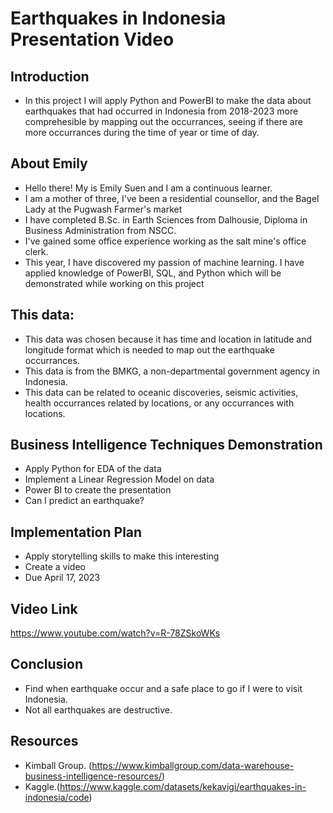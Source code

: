 # Earthquakes in Indonesia Presentation Video


## Introduction
- In this project I will apply Python and PowerBI to make the data about earthquakes that had occurred in Indonesia from 2018-2023 more comprehesible by mapping out the occurrances, seeing if there are more occurrances during the time of year or time of day.

## About Emily
- Hello there! My is Emily Suen and I am a continuous learner.
- I am a mother of three, I've been a residential counsellor, and the Bagel Lady at the Pugwash Farmer's market
- I have completed B.Sc. in Earth Sciences from Dalhousie, Diploma in Business Administration from NSCC.
- I've gained some office experience working as the salt mine's office clerk.
- This year, I have discovered my passion of machine learning. I have applied knowledge of PowerBI, SQL, and Python which will be demonstrated while working on this project 

## This data:
- This data was chosen because it has time and location in latitude and longitude format which is needed to map out the earthquake occurrances.
- This data is from the BMKG, a non-departmental government agency in Indonesia.
- This data can be related to oceanic discoveries, seismic activities, health occurrances related by locations, or any occurrances with locations.

## Business Intelligence Techniques Demonstration
- Apply Python for EDA of the data
- Implement a Linear Regression Model on data
- Power BI to create the presentation
- Can I predict an earthquake?

## Implementation Plan
- Apply storytelling skills to make this interesting
- Create a video
- Due April 17, 2023

## Video Link
https://www.youtube.com/watch?v=R-78ZSkoWKs

## Conclusion
- Find when earthquake occur and a safe place to go if I were to visit Indonesia.
- Not all earthquakes are destructive.

## Resources
- Kimball Group. (https://www.kimballgroup.com/data-warehouse-business-intelligence-resources/)
- Kaggle.(https://www.kaggle.com/datasets/kekavigi/earthquakes-in-indonesia/code)

